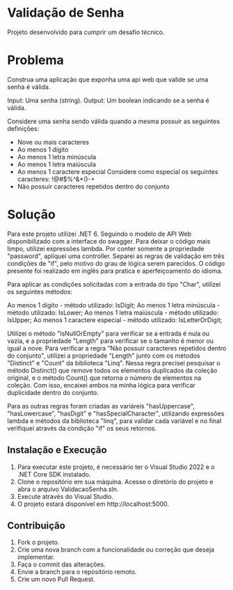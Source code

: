 # Validação de Senha
Projeto desenvolvido para cumprir um desafio técnico.

# Problema
Construa uma aplicação que exponha uma api web que valide se uma senha é válida.

Input: Uma senha (string).
Output: Um boolean indicando se a senha é válida.

Considere uma senha sendo válida quando a mesma possuir as seguintes definições:

- Nove ou mais caracteres
- Ao menos 1 dígito
- Ao menos 1 letra minúscula
- Ao menos 1 letra maiúscula
- Ao menos 1 caractere especial
Considere como especial os seguintes caracteres: !@#$%^&*()-+
- Não possuir caracteres repetidos dentro do conjunto

# Solução

Para este projeto utilizei .NET 6. Seguindo o modelo de API Web disponibilizado com a interface do swagger. Para deixar o código mais limpo, utilizei expressões lambda. Por conter somente a propriedade "password", apliquei uma controller.
Separei as regras de validação em três condições de "if", pelo motivo do grau de lógica serem parecidos. O código presente foi realizado em inglês para pratica e aperfeiçoamento do idioma.

Para aplicar as condições solicitadas com a entrada do tipo "Char", utilizei os seguintes métodos:

Ao menos 1 dígito - método utilizado: IsDigit;
Ao menos 1 letra minúscula - método utilizado: IsLower;
Ao menos 1 letra maiúscula - método utilizado: IsUpper;
Ao menos 1 caractere especial - método utilizado: IsLetterOrDigit;

Utilizei o método "IsNullOrEmpty" para verificar se a entrada é nula ou vazia, e a propriedade "Length" para verificar se o tamanho é menor ou igual a nove. 
Para verificar a regra "Não possuir caracteres repetidos dentro do conjunto", utilizei a propriedade "Length" junto com os métodos "Distinct" e "Count" da biblioteca "Linq". Nessa regra precisei pesquisar o método Distinct() que remove todos os elementos duplicados da coleção original, e o método Count() que retorna o número de elementos na coleção. Com isso, encaixei ambos na minha lógica para verificar duplicidade dentro do conjunto.

Para as outras regras foram criadas as variáreis "hasUppercase", "hasLowercase", "hasDigit" e "hasSpecialCharacter", utilizando expressões lambda e métodos da biblioteca "linq", para validar cada variável e no final verifiquei através da condição "if" os seus retornos.

## Instalação e Execução

1. Para executar este projeto, é necessário ter o Visual Studio 2022 e o .NET Core SDK instalado.
2. Clone o repositório em sua máquina. Acesse o diretório do projeto e abra o arquivo ValidacaoSenha.sln.
3. Execute através do Visual Studio.
3. O projeto estará disponível em http://localhost:5000.

## Contribuição

1. Fork o projeto.
2. Crie uma nova branch com a funcionalidade ou correção que deseja implementar.
3. Faça o commit das alterações.
4. Envie a branch para o repositório remoto.
5. Crie um novo Pull Request.
